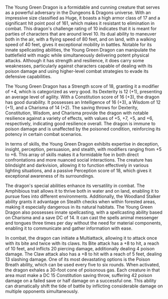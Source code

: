 The Young Green Dragon is a formidable and cunning creature that serves as a powerful adversary in the Dungeons & Dragons universe. With an impressive size classified as Huge, it boasts a high armor class of 17 and a significant hit point pool of 161, which makes it resistant to elimination in combat. This dragon's challenge rating of 10 indicates that it is meant for parties of characters that are around level 10. Its dual ability to maneuver both in the air, with a flying speed of 80 feet, and on land, with a walking speed of 40 feet, gives it exceptional mobility in battles. Notable for its innate spellcasting abilities, the Young Green Dragon can manipulate the battlefield with magic while simultaneously delivering potent physical attacks. Although it has strength and resilience, it does carry some weaknesses, particularly against characters capable of dealing with its poison damage and using higher-level combat strategies to evade its defensive capabilities. 

The Young Green Dragon has a Strength score of 18, granting it a modifier of +4, which is categorized as very good. Its Dexterity is 12 (+1), presenting an average level of agility. With a Constitution score of 16 (+3), the dragon has good durability. It possesses an Intelligence of 16 (+3), a Wisdom of 12 (+1), and a Charisma of 14 (+2). The saving throws for Dexterity, Constitution, Wisdom, and Charisma provide the dragon with notable resilience against a variety of effects, with values of +5, +7, +5, and +6, respectively, indicating good resilience overall. The dragon is immune to poison damage and is unaffected by the poisoned condition, reinforcing its potency in certain combat scenarios. 

In terms of skills, the Young Green Dragon exhibits expertise in deception, insight, perception, persuasion, and stealth, with modifiers ranging from +5 to +6. This array of skills makes it a formidable foe in both direct confrontations and more nuanced social interactions. The creature has blindsight and darkvision, allowing it to function effectively in various lighting situations, and a passive Perception score of 18, which gives it exceptional awareness of its surroundings. 

The dragon's special abilities enhance its versatility in combat. The Amphibious trait allows it to thrive both in water and on land, enabling it to pursue foes into different environments. Additionally, the Woodland Stalker ability grants it advantage on Stealth checks when within forested areas, making it especially dangerous in its natural habitats. The Young Green Dragon also possesses innate spellcasting, with a spellcasting ability based on Charisma and a save DC of 14. It can cast the spells animal messenger and tongues three times per day without the need for material components, enabling it to communicate and gather information with ease.

In combat, the dragon can initiate a Multiattack, allowing it to attack once with its bite and twice with its claws. Its Bite attack has a +8 to hit, a reach of 10 feet, and inflicts 20 piercing damage, additionally dealing 4 poison damage. The Claw attack also has a +8 to hit with a reach of 5 feet, dealing 13 slashing damage. One of its most devastating options is the Poison Breath ability, which can be used every five to six rounds. When activated, the dragon exhales a 30-foot cone of poisonous gas. Each creature in that area must make a DC 15 Constitution saving throw, suffering 42 poison damage on a failed save or half damage on a successful one. This ability can dramatically shift the tide of battle by inflicting considerable damage on multiple opponents simultaneously.
